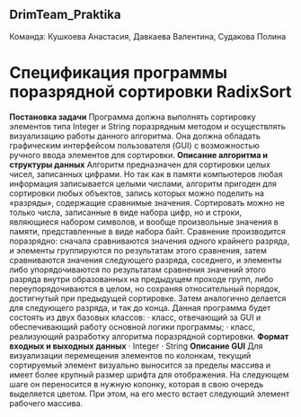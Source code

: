 ## DrimTeam_Praktika
Команда: Кушкоева Анастасия, Давкаева Валентина, Судакова Полина

# Спецификация программы поразрядной сортировки RadixSort
  **Постановка задачи**
  Программа должна выполнять сортировку элементов типа Integer и String поразрядным методом и осуществлять визуализацию работы данного алгоритма. Она должна обладать графическим интерфейсом пользователя (GUI) с возможностью ручного ввода элементов для сортировки.
  **Описание алгоритма и структуры данных**
  Алгоритм предназначен для сортировки целых чисел, записанных цифрами. Но так как в памяти компьютеров любая информация записывается целыми числами, алгоритм пригоден для сортировки любых объектов, запись которых можно поделить на «разряды», содержащие сравнимые значения. Сортировать можно не только числа, записанные в виде набора цифр, но и строки, являющиеся набором символов, и вообще произвольные значения в памяти, представленные в виде набора байт.
Сравнение производится поразрядно: сначала сравниваются значения одного крайнего разряда, и элементы группируются по результатам этого сравнения, затем сравниваются значения следующего разряда, соседнего, и элементы либо упорядочиваются по результатам сравнения значений этого разряда внутри образованных на предыдущем проходе групп, либо переупорядочиваются в целом, но сохраняя относительный порядок, достигнутый при предыдущей сортировке. Затем аналогично делается для следующего разряда, и так до конца.
  Данная программа будет состоять из двух базовых классов:
    · класс, отвечающий за GUI и обеспечивающий работу основной логики программы;
    · класс, реализующий разработку алгоритма поразрядной сортировки.
  **Формат входных и выходных данных**
    · Integer
    · String
  **Описание GUI**
    Для визуализации перемещения элементов по колонкам, текущий сортируемый элемент визуально выносится за пределы массива и имеет более крупный размер шрифта для отображения. На следующем шаге он переносится в нужную колонку, которая в свою очередь выделяется цветом. При этом, на его место встает следующий элемент рабочего массива.
    
